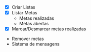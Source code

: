 - [x] Criar Listas
- [x] Listar Metas
    - Metas realizadas
    - Metas abertas
- [x] Marcar/Desmarcar metas realizadas
- Remover metas
- Sistema de mensagens